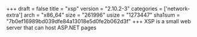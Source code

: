 +++
draft = false
title = "xsp"
version = "2.10.2-3"
categories = ['network-extra']
arch = "x86_64"
size = "261996"
usize = "1273447"
sha1sum = "7b0ef16989bd039dfe84a13018e5d0fe2b062d3f"
+++
XSP is a small web server that can host ASP.NET pages